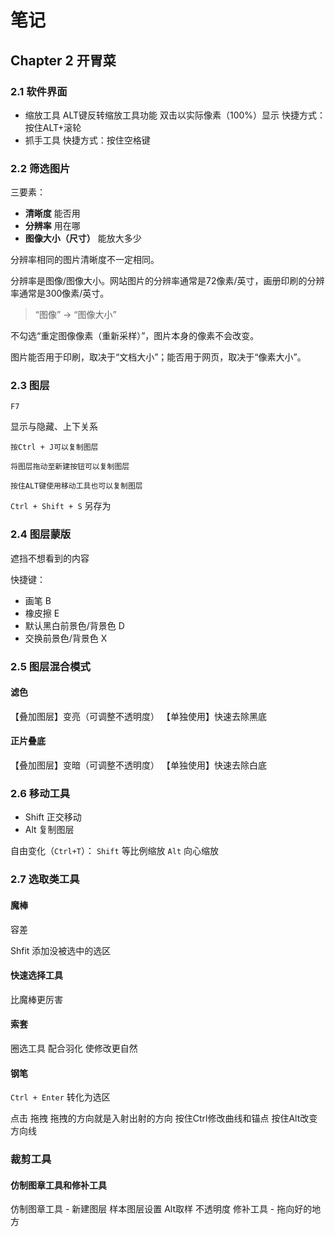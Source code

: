 # 笔记

## Chapter 2 开胃菜

### 2.1 软件界面

- 缩放工具 ALT键反转缩放工具功能 双击以实际像素（100%）显示 快捷方式：按住ALT+滚轮
- 抓手工具 快捷方式：按住空格键

### 2.2 筛选图片

三要素：

- **清晰度** 能否用
- **分辨率** 用在哪
- **图像大小（尺寸）** 能放大多少

分辨率相同的图片清晰度不一定相同。

分辨率是图像/图像大小。网站图片的分辨率通常是72像素/英寸，画册印刷的分辨率通常是300像素/英寸。

> “图像” -> “图像大小”

不勾选“重定图像像素（重新采样）”，图片本身的像素不会改变。

图片能否用于印刷，取决于“文档大小”；能否用于网页，取决于“像素大小”。

### 2.3 图层

`F7`

显示与隐藏、上下关系

`按Ctrl + J可以复制图层`

`将图层拖动至新建按钮可以复制图层`

`按住ALT键使用移动工具也可以复制图层`

`Ctrl + Shift + S` 另存为

### 2.4 图层蒙版

遮挡不想看到的内容

快捷键：

- 画笔 B
- 橡皮擦 E
- 默认黑白前景色/背景色 D
- 交换前景色/背景色 X

### 2.5 图层混合模式

#### 滤色

【叠加图层】变亮（可调整不透明度）
【单独使用】快速去除黑底

#### 正片叠底

【叠加图层】变暗（可调整不透明度）
【单独使用】快速去除白底

### 2.6 移动工具

- Shift 正交移动
- Alt 复制图层

自由变化（`Ctrl+T`）： `Shift` 等比例缩放 `Alt` 向心缩放

### 2.7 选取类工具

#### 魔棒

容差

Shfit 添加没被选中的选区

#### 快速选择工具

比魔棒更厉害

#### 索套

圈选工具 配合羽化 使修改更自然

#### 钢笔

`Ctrl + Enter` 转化为选区

点击 拖拽 拖拽的方向就是入射出射的方向 按住Ctrl修改曲线和锚点 按住Alt改变方向线

### 裁剪工具

#### 仿制图章工具和修补工具

仿制图章工具 - 新建图层 样本图层设置 Alt取样 不透明度
修补工具 - 拖向好的地方

